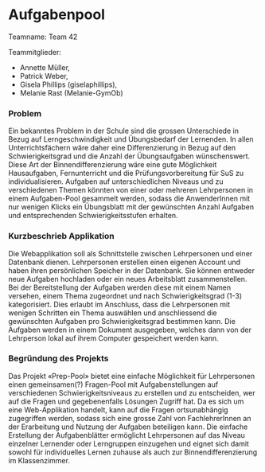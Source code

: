 # Aufgabenpool

Teamname: Team 42

Teammitglieder:
* Annette Müller,
* Patrick Weber,
* Gisela Phillips (giselaphillips),
* Melanie Rast (Melanie-GymOb)

### Problem

Ein bekanntes Problem in der Schule sind die grossen Unterschiede in Bezug auf Lerngeschwindigkeit und Übungsbedarf der Lernenden. In allen Unterrichtsfächern wäre daher eine Differenzierung in Bezug auf den Schwierigkeitsgrad und die Anzahl der Übungsaufgaben wünschenswert. Diese Art der Binnendifferenzierung wäre eine gute Möglichkeit Hausaufgaben, Fernunterricht und die Prüfungsvorbereitung für SuS zu individualisieren. Aufgaben auf unterschiedlichen Niveaus und zu verschiedenen Themen könnten von einer oder mehreren Lehrpersonen in einem Aufgaben-Pool gesammelt werden, sodass die AnwenderInnen mit nur wenigen Klicks ein Übungsblatt mit der gewünschten Anzahl Aufgaben und entsprechenden Schwierigkeitsstufen erhalten. 

### Kurzbeschrieb Applikation
Die Webapplikation soll als Schnittstelle zwischen Lehrpersonen und einer Datenbank dienen. Lehrpersonen erstellen einen eigenen Account und haben ihren persönlichen Speicher in der Datenbank. Sie können entweder neue Aufgaben hochladen oder ein neues Arbeitsblatt zusammenstellen. Bei der Bereitstellung der Aufgaben werden diese mit einem Namen versehen, einem Thema zugeordnet und nach Schwierigkeitsgrad (1-3) kategorisiert. Dies erlaubt im Anschluss, dass die Lehrpersonen mit wenigen Schritten ein Thema auswählen und anschliessend die gewünschten Aufgaben pro Schwierigkeitsgrad bestimmen kann. Die Aufgaben werden in einem Dokument ausgegeben, welches dann von der Lehrperson lokal auf ihrem Computer gespeichert werden kann.

### Begründung des Projekts

Das Projekt «Prep-Pool» bietet eine einfache Möglichkeit für Lehrpersonen einen gemeinsamen(?) Fragen-Pool mit Aufgabenstellungen auf verschiedenen Schwierigkeitsniveaus zu erstellen und zu entscheiden, wer auf die Fragen und gegebenenfalls Lösungen Zugriff hat. Da es sich um eine Web-Applikation handelt, kann auf die Fragen ortsunabhängig zugegriffen werden, sodass sich eine grosse Zahl von FachlehrerInnen an der Erarbeitung und Nutzung der Aufgaben beteiligen kann. Die einfache Erstellung der Aufgabenblätter ermöglicht Lehrpersonen auf das Niveau einzelner Lernender oder Lerngruppen einzugehen und eignet sich damit sowohl für individuelles Lernen zuhause als auch zur Binnendifferenzierung im Klassenzimmer.  
